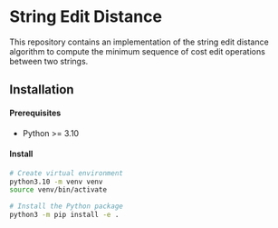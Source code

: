 # String Edit Distance

This repository contains an implementation of the string edit distance algorithm to compute the minimum sequence of cost edit operations between two strings.

## Installation

#### Prerequisites
- Python >= 3.10

#### Install
```bash
# Create virtual environment
python3.10 -m venv venv
source venv/bin/activate

# Install the Python package
python3 -m pip install -e .
```